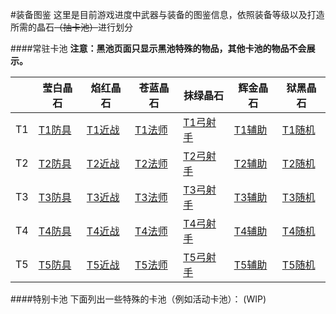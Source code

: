 #装备图鉴
这里是目前游戏进度中武器与装备的图鉴信息，依照装备等级以及打造所需的晶石~~（抽卡池）~~进行划分

####常驻卡池
**注意：黑池页面只显示黑池特殊的物品，其他卡池的物品不会展示。**

||莹白晶石|焰红晶石|苍蓝晶石|抹绿晶石|辉金晶石|狱黑晶石|
|-|-|-|-|-|-|-|
|T1|[T1防具](./weapons/normal_white/t1.md)|[T1近战](./weapons/normal_red/t1.md)|[T1法师](./weapons/normal_blue/t1.md)|[T1弓射手](./weapons/normal_green/t1.md)|[T1辅助](./weapons/normal_golden/t1.md)|[T1随机](./weapons/normal_black/t1.md)|
|T2|[T2防具](./weapons/normal_white/t2.md)|[T2近战](./weapons/normal_red/t2.md)|[T2法师](./weapons/normal_blue/t2.md)|[T2弓射手](./weapons/normal_green/t2.md)|[T2辅助](./weapons/normal_golden/t2.md)|[T2随机](./weapons/normal_black/t2.md)|
|T3|[T3防具](./weapons/normal_white/t3.md)|[T3近战](./weapons/normal_red/t3.md)|[T3法师](./weapons/normal_blue/t3.md)|[T3弓射手](./weapons/normal_green/t3.md)|[T3辅助](./weapons/normal_golden/t3.md)|[T3随机](./weapons/normal_black/t3.md)|
|T4|[T4防具](./weapons/normal_white/t4.md)|[T4近战](./weapons/normal_red/t4.md)|[T4法师](./weapons/normal_blue/t4.md)|[T4弓射手](./weapons/normal_green/t4.md)|[T4辅助](./weapons/normal_golden/t4.md)|[T4随机](./weapons/normal_black/t4.md)|
|T5|[T5防具](./weapons/normal_white/t5.md)|[T5近战](./weapons/normal_red/)|[T5法师](./weapons/normal_blue/t5.md)|[T5弓射手](./weapons/normal_green/t5.md)|[T5辅助](./weapons/normal_golden/t5.md)|[T5随机](./weapons/normal_black/t5.md)|

####特别卡池
下面列出一些特殊的卡池（例如活动卡池）：
(WIP)
